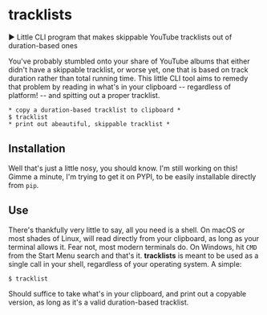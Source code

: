 # tracklists
 :arrow_forward: Little CLI program that makes skippable YouTube tracklists out of duration-based ones

You've probably stumbled onto your share of YouTube albums that either didn't have a skippable tracklist, or worse yet, one that is based on track duration rather than total running time. This little CLI tool aims to remedy that problem by reading in what's in your clipboard -- regardless of platform! -- and spitting out a proper tracklist.

    * copy a duration-based tracklist to clipboard *
    $ tracklist
    * print out abeautiful, skippable tracklist *

## Installation
Well that's just a little nosy, you should know. I'm still working on this! Gimme a minute, I'm trying to get it on PYPI, to be easily installable directly from `pip`.

## Use
There's thankfully very little to say, all you need is a shell. On macOS or most shades of Linux, will read directly from your clipboard, as long as your terminal allows it. Fear not, most modern terminals do. On Windows, hit `CMD` from the Start Menu search and that's it. **tracklists** is meant to be used as a single call in your shell, regardless of your operating system. A simple:

    $ tracklist
    
Should suffice to take what's in your clipboard, and print out a copyable version, as long as it's a valid duration-based tracklist.



